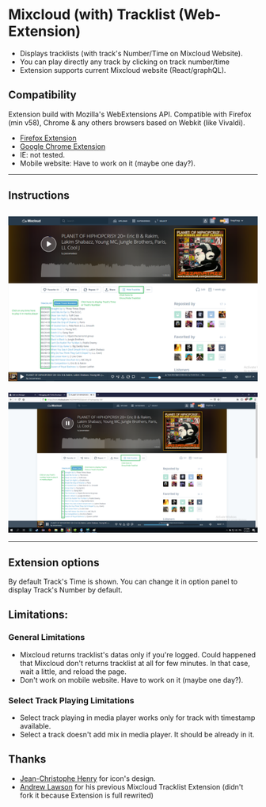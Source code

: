 # Mixcloud (with) Tracklist (Web-Extension)

- Displays tracklists (with track's Number/Time on Mixcloud Website).
- You can play directly any track by clicking on track number/time
- Extension supports current Mixcloud website (React/graphQL).

## Compatibility 
Extension build with Mozilla's WebExtensions API.
Compatible with Firefox (min v58), Chrome & any others browsers based on Webkit (like Vivaldi).

 - [Firefox Extension][firefox-install]
 - [Google Chrome Extension][chrome-install]
 - IE: not tested.
 - Mobile website: Have to work on it (maybe one day?).

 
---
## Instructions
![Screenshot_timestamp](readme_files/screenshot_timestamp.png)
---
![Screenshot_tracknumber](readme_files/screenshot_tracknumber.png)

---

## Extension options
By default Track's Time is shown. You can change it in option panel to display Track's Number by default.

## Limitations:
### General Limitations
- Mixcloud returns tracklist's datas only if you're logged. Could happened that Mixcloud don't returns tracklist at all for few minutes. In that case, wait a little, and reload the page.
- Don't work on mobile website. Have to work on it (maybe one day?).
### Select Track Playing Limitations
- Select track playing in media player works only for track with timestamp available.
- Select a track doesn't add mix in media player. It should be already in it.


## Thanks
 - [Jean-Christophe Henry](http://www.oddsquid.com/) for icon's design.
 - [Andrew Lawson](https://github.com/adlawson) for his previous Mixcloud Tracklist Extension (didn't fork it because Extension is full rewrited)



[firefox-install]: https://addons.mozilla.org/en-US/firefox/addon/mixcloud-with-tracklist/
[chrome-install]: https://chrome.google.com/webstore/detail/mixcloud-with-tracklist/jgghogcekaldifaiifpnbfnpmmpiengb?hl=en-US&gl=FR

